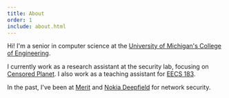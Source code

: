 ```yaml
---
title: About
order: 1
include: about.html
---
```


Hi! I'm a senior in computer science at 
the [University of Michigan's College of Engineering](https://www.eecs.umich.edu/cse/).

I currently work as a research assistant at the security lab, focusing on 
[Censored Planet](https://censoredplanet.org). 
I also work as a
teaching assistant for [EECS 183](https://eecs183.org).

In the past, I've been at [Merit](https://www.merit.edu) and 
[Nokia Deepfield](https://networks.nokia.com/solutions/deepfield-ip-network-analytics-DDoS-protection)
for network security.
